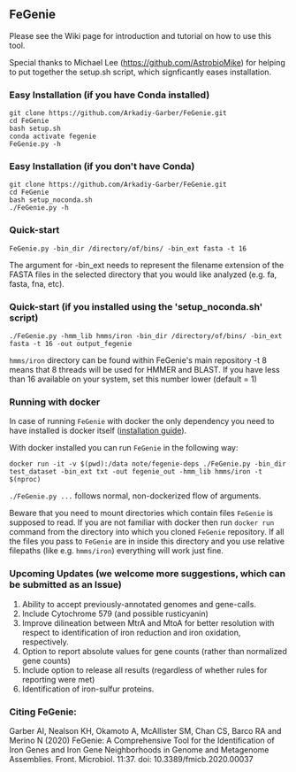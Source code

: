 ## FeGenie

Please see the Wiki page for introduction and tutorial on how to use this tool.

Special thanks to Michael Lee (https://github.com/AstrobioMike) for helping to put together the setup.sh script, which signficantly eases installation.

### Easy Installation (if you have Conda installed)
    git clone https://github.com/Arkadiy-Garber/FeGenie.git
    cd FeGenie
    bash setup.sh
    conda activate fegenie
    FeGenie.py -h

### Easy Installation (if you don't have Conda)
    git clone https://github.com/Arkadiy-Garber/FeGenie.git
    cd FeGenie
    bash setup_noconda.sh
    ./FeGenie.py -h

### Quick-start
    FeGenie.py -bin_dir /directory/of/bins/ -bin_ext fasta -t 16
The argument for -bin_ext needs to represent the filename extension of the FASTA files in the selected directory that you would like analyzed (e.g. fa, fasta, fna, etc).


### Quick-start (if you installed using the 'setup_noconda.sh' script)
    ./FeGenie.py -hmm_lib hmms/iron -bin_dir /directory/of/bins/ -bin_ext fasta -t 16 -out output_fegenie
`hmms/iron` directory can be found within FeGenie's main repository
-t 8 means that 8 threads will be used for HMMER and BLAST. If you have less than 16 available on your system, set this number lower (default = 1)

### Running with docker

In case of running `FeGenie` with docker the only dependency you need to have installed is docker itself ([installation guide](https://docs.docker.com/install/)).

With docker installed you can run `FeGenie` in the following way:

    docker run -it -v $(pwd):/data note/fegenie-deps ./FeGenie.py -bin_dir test_dataset -bin_ext txt -out fegenie_out -hmm_lib hmms/iron -t $(nproc)

`./FeGenie.py ...` follows normal, non-dockerized flow of arguments.

Beware that you need to mount directories which contain files `FeGenie` is supposed to read. If you are not familiar with docker then run `docker run` command from the directory into which you cloned `FeGenie` repository. If all the files you pass to `FeGenie` are in inside this directory and you use relative filepaths (like e.g. `hmms/iron`) everything will work just fine.

### Upcoming Updates (we welcome more suggestions, which can be submitted as an Issue)
1) Ability to accept previously-annotated genomes and gene-calls.
2) Include Cytochrome 579 (and possible rusticyanin)
3) Improve dilineation between MtrA and MtoA for better resolution with respect to identification of iron reduction and iron oxidation, respectively.
5) Option to report absolute values for gene counts (rather than normalized gene counts)
6) Include option to release all results (regardless of whether rules for reporting were met)
7) Identification of iron-sulfur proteins.


### Citing FeGenie:

Garber AI, Nealson KH, Okamoto A, McAllister SM, Chan CS, Barco RA and Merino N (2020) FeGenie: A Comprehensive Tool for the Identification of Iron Genes and Iron Gene Neighborhoods in Genome and Metagenome Assemblies. Front. Microbiol. 11:37. doi: 10.3389/fmicb.2020.00037
